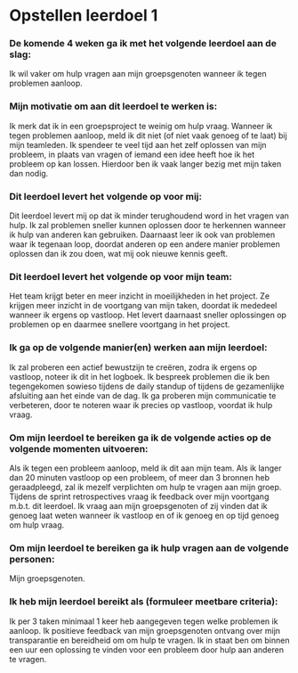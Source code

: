 # Opstellen leerdoel 1

### De komende 4 weken ga ik met het volgende leerdoel aan de slag:

Ik wil vaker om hulp vragen aan mijn groepsgenoten wanneer ik tegen problemen aanloop.

### Mijn motivatie om aan dit leerdoel te werken is:

Ik merk dat ik in een groepsproject te weinig om hulp vraag. Wanneer ik tegen problemen aanloop, meld ik dit niet (of niet vaak genoeg of te laat) bij mijn teamleden. Ik spendeer te veel tijd aan het zelf oplossen van mijn probleem, in plaats van vragen of iemand een idee heeft hoe ik het probleem op kan lossen. Hierdoor ben ik vaak langer bezig met mijn taken dan nodig.

### Dit leerdoel levert het volgende op voor mij:

Dit leerdoel levert mij op dat ik minder terughoudend word in het vragen van hulp. Ik zal problemen sneller kunnen oplossen door te herkennen wanneer ik hulp van anderen kan gebruiken. Daarnaast leer ik ook van problemen waar ik tegenaan loop, doordat anderen op een andere manier problemen oplossen dan ik zou doen, wat mij ook nieuwe kennis geeft.

### Dit leerdoel levert het volgende op voor mijn team:

Het team krijgt beter en meer inzicht in moeilijkheden in het project. Ze krijgen meer inzicht in de voortgang van mijn taken, doordat ik mededeel wanneer ik ergens op vastloop. Het levert daarnaast sneller oplossingen op problemen op en daarmee snellere voortgang in het project.

### Ik ga op de volgende manier(en) werken aan mijn leerdoel:

Ik zal proberen een actief bewustzijn te creëren, zodra ik ergens op vastloop, noteer ik dit in het logboek.
Ik bespreek problemen die ik ben tegengekomen sowieso tijdens de daily standup of tijdens de gezamenlijke afsluiting aan het einde van de dag.
Ik ga proberen mijn communicatie te verbeteren, door te noteren waar ik precies op vastloop, voordat ik hulp vraag.

### Om mijn leerdoel te bereiken ga ik de volgende acties op de volgende momenten uitvoeren:

Als ik tegen een probleem aanloop, meld ik dit aan mijn team.
Als ik langer dan 20 minuten vastloop op een probleem, of meer dan 3 bronnen heb geraadpleegd, zal ik mezelf verplichten om hulp te vragen aan mijn groep.
Tijdens de sprint retrospectives vraag ik feedback over mijn voortgang m.b.t. dit leerdoel. Ik vraag aan mijn groepsgenoten of zij vinden dat ik genoeg laat weten wanneer ik vastloop en of ik genoeg en op tijd genoeg om hulp vraag.

### Om mijn leerdoel te bereiken ga ik hulp vragen aan de volgende personen:

Mijn groepsgenoten.

### Ik heb mijn leerdoel bereikt als (formuleer meetbare criteria):

Ik per 3 taken minimaal 1 keer heb aangegeven tegen welke problemen ik aanloop.
Ik positieve feedback van mijn groepsgenoten ontvang over mijn transparantie en bereidheid om om hulp te vragen.
Ik in staat ben om binnen een uur een oplossing te vinden voor een probleem door hulp aan anderen te vragen.
